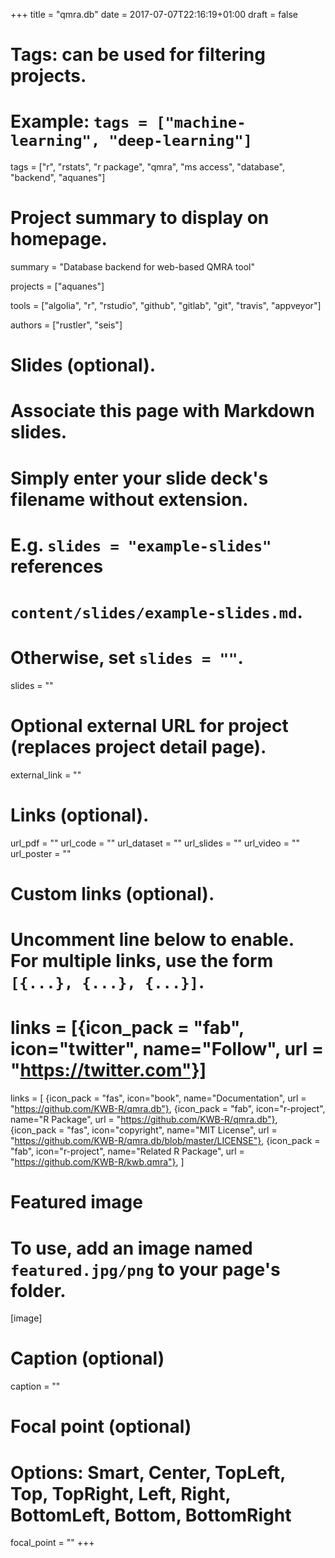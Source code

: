 +++
title = "qmra.db"
date = 2017-07-07T22:16:19+01:00
draft = false

# Tags: can be used for filtering projects.
# Example: `tags = ["machine-learning", "deep-learning"]`
tags = ["r", "rstats", "r package", "qmra", "ms access", "database", "backend", "aquanes"]

# Project summary to display on homepage.
summary = "Database backend for web-based QMRA tool"

projects = ["aquanes"]

tools = ["algolia", "r", "rstudio", "github", "gitlab", "git", "travis", "appveyor"]

authors = ["rustler", "seis"]


# Slides (optional).
#   Associate this page with Markdown slides.
#   Simply enter your slide deck's filename without extension.
#   E.g. `slides = "example-slides"` references 
#   `content/slides/example-slides.md`.
#   Otherwise, set `slides = ""`.
slides = ""

# Optional external URL for project (replaces project detail page).
external_link = ""

# Links (optional).
url_pdf = ""
url_code = ""
url_dataset = ""
url_slides = ""
url_video = ""
url_poster = ""

# Custom links (optional).
#   Uncomment line below to enable. For multiple links, use the form `[{...}, {...}, {...}]`.
# links = [{icon_pack = "fab", icon="twitter", name="Follow", url = "https://twitter.com"}]
links = [
{icon_pack = "fas", icon="book", name="Documentation", url = "https://github.com/KWB-R/qmra.db"},
{icon_pack = "fab", icon="r-project", name="R Package", url = "https://github.com/KWB-R/qmra.db"}, 
{icon_pack = "fas", icon="copyright", name="MIT License", url = "https://github.com/KWB-R/qmra.db/blob/master/LICENSE"},
{icon_pack = "fab", icon="r-project", name="Related R Package", url = "https://github.com/KWB-R/kwb.qmra"}, 
]

# Featured image
# To use, add an image named `featured.jpg/png` to your page's folder. 
[image]
  # Caption (optional)
  caption = ""

  # Focal point (optional)
  # Options: Smart, Center, TopLeft, Top, TopRight, Left, Right, BottomLeft, Bottom, BottomRight
  focal_point = ""
+++
